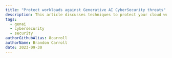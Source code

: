 ```yaml
---
title: "Protect workloads against Generative AI CyberSecurity threats"
description: This article discusses techniques to protect your cloud workloads against Generative AI CyberSecurity threats.
tags:
  - genai
  - cybersecurity
  - security
authorGithubAlias: 8carroll
authorName: Brandon Carroll
date: 2023-09-30
---
```


